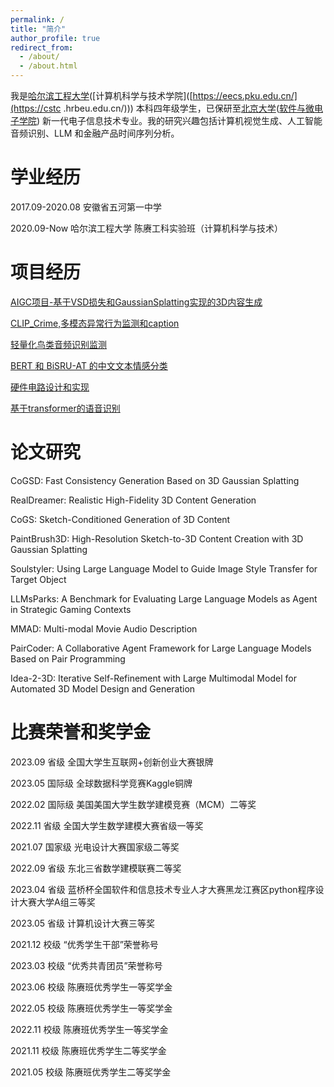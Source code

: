 ```yaml
---
permalink: /
title: "简介"
author_profile: true
redirect_from: 
  - /about/
  - /about.html
---
```


我是[哈尔滨工程大学](https://www.hrbeu.edu.cn/)([计算机科学与技术学院]([https://eecs.pku.edu.cn/](https://cstc .hrbeu.edu.cn/))) 本科四年级学生，已保研至[北京大学](https://www.pku.edu.cn/)([软件与微电子学院](https://www.ss.pku.edu.cn/)) 新一代电子信息技术专业。我的研究兴趣包括计算机视觉生成、人工智能音频识别、LLM 和金融产品时间序列分析。

学业经历
======
2017.09-2020.08  安徽省五河第一中学  

2020.09-Now      哈尔滨工程大学 陈赓工科实验班（计算机科学与技术）


项目经历
======
[AIGC项目-基于VSD损失和GaussianSplatting实现的3D内容生成](https://github.com/laoniandisko/GaussianSplattingVSD)

[CLIP_Crime,多模态异常行为监测和caption](https://github.com/laoniandisko/CLIP_Crime/tree/master)

[轻量化鸟类音频识别监测](https://github.com/laoniandisko/Kaggle-birdCLEF2023-finished)  

[BERT 和 BiSRU-AT 的中文文本情感分类](https://github.com/laoniandisko/ROBERTAGCN)  

[硬件电路设计和实现](https://github.com/laoniandisko/HEU_HardWare_CourseDesign)  

[基于transformer的语音识别](https://github.com/laoniandisko/SpeechTransformer)  



论文研究
======
CoGSD: Fast Consistency Generation Based on 3D Gaussian Splatting  

RealDreamer: Realistic High-Fidelity 3D Content Generation  

CoGS: Sketch-Conditioned Generation of 3D Content  

PaintBrush3D: High-Resolution Sketch-to-3D Content Creation with 3D Gaussian Splatting  

Soulstyler: Using Large Language Model to Guide Image Style Transfer for Target Object  

LLMsParks: A Benchmark for Evaluating Large Language Models as Agent in Strategic Gaming Contexts  

MMAD: Multi-modal Movie Audio Description  

PairCoder: A Collaborative Agent Framework for Large Language Models Based on Pair Programming  

Idea-2-3D: Iterative Self-Refinement with Large Multimodal Model for Automated 3D Model Design and Generation  



比赛荣誉和奖学金
======
2023.09	省级	全国大学生互联网+创新创业大赛银牌  

2023.05	国际级	全球数据科学竞赛Kaggle铜牌  

2022.02	国际级	美国美国大学生数学建模竞赛（MCM）二等奖  

2022.11	省级	全国大学生数学建模大赛省级一等奖  

2021.07	国家级	光电设计大赛国家级二等奖  

2022.09	省级	东北三省数学建模联赛二等奖	  

2023.04	省级	蓝桥杯全国软件和信息技术专业人才大赛黑龙江赛区python程序设计大赛大学A组三等奖  

2023.05	省级	计算机设计大赛三等奖  

2021.12	校级	“优秀学生干部”荣誉称号  

2023.03	校级	“优秀共青团员”荣誉称号  

2023.06	校级	陈赓班优秀学生一等奖学金  

2022.05	校级	陈赓班优秀学生一等奖学金  

2022.11	校级	陈赓班优秀学生一等奖学金  

2021.11	校级	陈赓班优秀学生二等奖学金  

2021.05	校级	陈赓班优秀学生二等奖学金	

